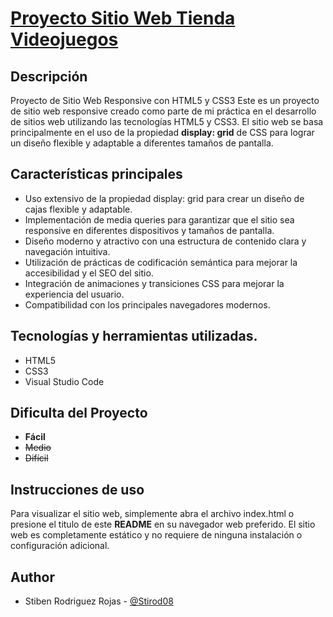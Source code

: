 # [Proyecto Sitio Web Tienda Videojuegos](#)


## Descripción
Proyecto de Sitio Web Responsive con HTML5 y CSS3
Este es un proyecto de sitio web responsive creado como parte de mi práctica en el desarrollo de sitios web utilizando las tecnologías HTML5 y CSS3. El sitio web se basa principalmente en el uso de la propiedad **display: grid** de CSS para lograr un diseño flexible y adaptable a diferentes tamaños de pantalla.

## Características principales
- Uso extensivo de la propiedad display: grid para crear un diseño de cajas flexible y adaptable.
- Implementación de media queries para garantizar que el sitio sea responsive en diferentes dispositivos y tamaños de pantalla.
- Diseño moderno y atractivo con una estructura de contenido clara y navegación intuitiva.
- Utilización de prácticas de codificación semántica para mejorar la accesibilidad y el SEO del sitio.
- Integración de animaciones y transiciones CSS para mejorar la experiencia del usuario.
- Compatibilidad con los principales navegadores modernos.

## Tecnologías y herramientas utilizadas.
- HTML5
- CSS3
- Visual Studio Code

## Dificulta del Proyecto
- **Fácil**
- ~~Medio~~
- ~~Difícil~~

## Instrucciones de uso
Para visualizar el sitio web, simplemente abra el archivo index.html o presione el titulo de este **README** en su navegador web preferido. El sitio web es completamente estático y no requiere de ninguna instalación o configuración adicional.


## Author

- Stiben Rodriguez Rojas - [@Stirod08](https://github.com/Stirod08)
